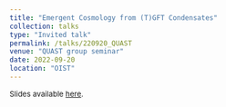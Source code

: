 ```yaml
---
title: "Emergent Cosmology from (T)GFT Condensates"
collection: talks
type: "Invited talk"
permalink: /talks/220920_QUAST
venue: "QUAST group seminar"
date: 2022-09-20
location: "OIST"
---
```


<span style="font-size: small">Slides available [here](http://marchetti-luca.github.io/files/220920_OIST_slides.pdf).</span>
